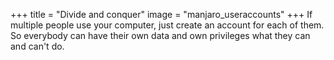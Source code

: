 +++
title = "Divide and conquer"
image = "manjaro_useraccounts"
+++ 
If multiple people use your computer, just create an account for each of them. So everybody can have their own data and own privileges what they can and can't do.